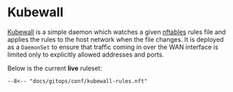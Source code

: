 # Kubewall

[Kubewall](https://github.com/devplayer0/kubewall) is a simple daemon which watches a given
[nftables](https://wiki.nftables.org/wiki-nftables/index.php/Main_Page) rules file and applies the rules to the host
network when the file changes. It is deployed as a `DaemonSet` to ensure that traffic coming in over the WAN interface
is limited only to explicitly allowed addresses and ports.

Below is the current **live** ruleset:

```
--8<-- "docs/gitops/conf/kubewall-rules.nft"
```
